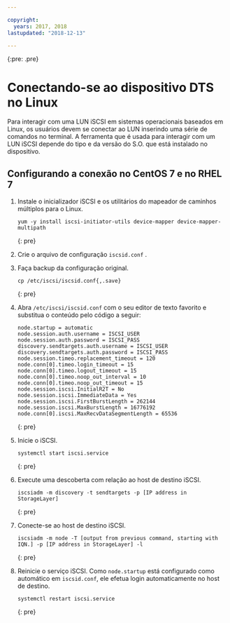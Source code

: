 ```yaml
---

copyright:
  years: 2017, 2018
lastupdated: "2018-12-13"

---
```

{:pre: .pre}

# Conectando-se ao dispositivo DTS no Linux

Para interagir com uma LUN iSCSI em sistemas operacionais baseados em Linux, os usuários devem se conectar ao LUN inserindo uma série de comandos no terminal. A ferramenta que é usada para interagir com um LUN iSCSI depende do tipo e da versão do S.O. que está instalado no dispositivo.

## Configurando a conexão no CentOS 7 e no RHEL 7

1. Instale o inicializador iSCSI e os utilitários do mapeador de caminhos múltiplos para o Linux.
   ```
   yum -y install iscsi-initiator-utils device-mapper device-mapper-multipath
   ```
   {: pre}

2. Crie o arquivo de configuração  ` iscsid.conf ` .

3. Faça backup da configuração original.
   ```
   cp /etc/iscsi/iscsid.conf{,.save}
   ```
   {: pre}

4. Abra `/etc/iscsi/iscsid.conf` com o seu editor de texto favorito e substitua o conteúdo pelo código a seguir:
   ```
   node.startup = automatic
   node.session.auth.username = ISCSI_USER
   node.session.auth.password = ISCSI_PASS
   discovery.sendtargets.auth.username = ISCSI_USER
   discovery.sendtargets.auth.password = ISCSI_PASS
   node.session.timeo.replacement_timeout = 120
   node.conn[0].timeo.login_timeout = 15
   node.conn[0].timeo.logout_timeout = 15
   node.conn[0].timeo.noop_out_interval = 10
   node.conn[0].timeo.noop_out_timeout = 15
   node.session.iscsi.InitialR2T = No
   node.session.iscsi.ImmediateData = Yes
   node.session.iscsi.FirstBurstLength = 262144
   node.session.iscsi.MaxBurstLength = 16776192
   node.conn[0].iscsi.MaxRecvDataSegmentLength = 65536
   ```
   {: pre}

5. Inicie o iSCSI.<br/>
   ```
   systemctl start iscsi.service
   ```
   {: pre}

6. Execute uma descoberta com relação ao host de destino iSCSI.<br/>
   ```
   iscsiadm -m discovery -t sendtargets -p [IP address in StorageLayer]
   ```
   {: pre}

7. Conecte-se ao host de destino iSCSI.<br/>
   ```
   iscsiadm -m node -T [output from previous command, starting with IQN.] -p [IP address in StorageLayer] -l
   ```
   {: pre}

8. Reinicie o serviço iSCSI. Como `node.startup` está configurado como automático em `iscsid.conf`, ele efetua login automaticamente no host de destino.<br/>
   ```
   systemctl restart iscsi.service
   ```
   {: pre}
